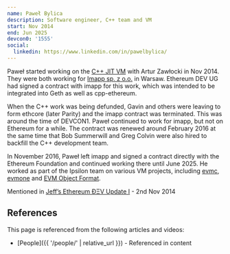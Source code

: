 ```yaml
---
name: Paweł Bylica
description: Software engineer, C++ team and VM
start: Nov 2014
end: Jun 2025
devcon0: '1555'
social:
  linkedin: https://www.linkedin.com/in/pawelbylica/
---
```

Paweł started working on the [C++ JIT VM](https://github.com/ethereum/evmjit) with Artur Zawłocki in Nov 2014.  They were both working for [Imapp sp. z o.o.](https://www.imapp.pl/) in Warsaw.  Ethereum DEV UG had signed a contract with imapp for this work, which was intended to be integrated into Geth as well as cpp-ethereum.

When the C++ work was being defunded, Gavin and others were leaving to form ethcore (later Parity) and the imapp contract was terminated.  This was around the time of DEVCON1.  Paweł continued to work for imapp, but not on Ethereum for a while.  The contract was renewed around February 2016 at the same time that Bob Summerwill and Greg Colvin were also hired to backfill the C++ development team.

In November 2016, Paweł left imapp and signed a contract directly with the Ethereum Foundation and continued working there until June 2025.  He worked as part of the Ipsilon team on various VM projects, including [evmc](https://github.com/ipsilon/evmc), [evmone](https://github.com/ipsilon/evmone) and [EVM Object Format](https://eips.ethereum.org/EIPS/eip-7692).

Mentioned in [Jeff’s Ethereum ÐΞV Update I](https://blog.ethereum.org/2014/11/02/jeffs-ethereum-dev-update) - 2nd Nov 2014


## References

This page is referenced from the following articles and videos:

- [People]({{ '/people/' | relative_url }}) - Referenced in content